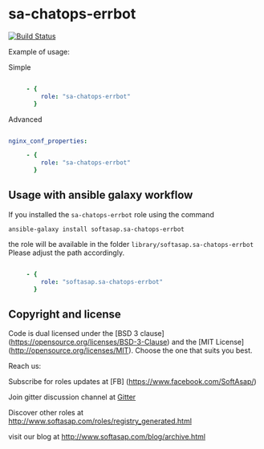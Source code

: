 sa-chatops-errbot
=================

[![Build Status](https://travis-ci.org/softasap/sa-chatops-errbot.svg?branch=master)](https://travis-ci.org/softasap/sa-chatops-errbot)


Example of usage:

Simple

```YAML

     - {
         role: "sa-chatops-errbot"
       }


```

Advanced

```YAML

nginx_conf_properties:

     - {
         role: "sa-chatops-errbot"
       }


```



Usage with ansible galaxy workflow
----------------------------------

If you installed the `sa-chatops-errbot` role using the command


`
   ansible-galaxy install softasap.sa-chatops-errbot
`

the role will be available in the folder `library/softasap.sa-chatops-errbot`
Please adjust the path accordingly.

```YAML

     - {
         role: "softasap.sa-chatops-errbot"
       }

```




Copyright and license
---------------------

Code is dual licensed under the [BSD 3 clause] (https://opensource.org/licenses/BSD-3-Clause) and the [MIT License] (http://opensource.org/licenses/MIT). Choose the one that suits you best.

Reach us:

Subscribe for roles updates at [FB] (https://www.facebook.com/SoftAsap/)

Join gitter discussion channel at [Gitter](https://gitter.im/softasap)

Discover other roles at  http://www.softasap.com/roles/registry_generated.html

visit our blog at http://www.softasap.com/blog/archive.html 
